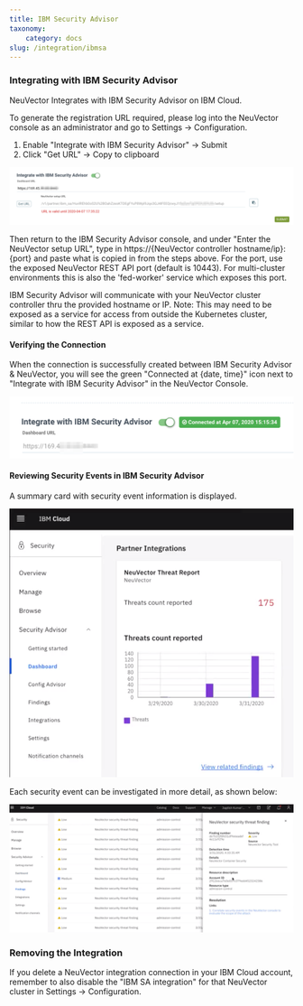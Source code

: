 ```yaml
---
title: IBM Security Advisor
taxonomy:
    category: docs
slug: /integration/ibmsa
---
```


### Integrating with IBM Security Advisor

NeuVector Integrates with IBM Security Advisor on IBM Cloud.

To generate the registration URL required, please log into the NeuVector console as an administrator and go to Settings -> Configuration.

1. Enable "Integrate with IBM Security Advisor" -> Submit
2. Click "Get URL" -> Copy to clipboard

![ibmconfigure](ibmsa_config_new.png)

Then return to the IBM Security Advisor console, and under "Enter the NeuVector setup URL", type in https://\{NeuVector controller hostname/ip\}:\{port\} and paste what is copied in from the steps above. For the port, use the exposed NeuVector REST API port (default is 10443). For multi-cluster environments this is also the 'fed-worker' service which exposes this port.

IBM Security Advisor will communicate with your NeuVector cluster controller thru the provided hostname or IP. Note: This may need to be exposed as a service for access from outside the Kubernetes cluster, similar to how the REST API is exposed as a service.

#### Verifying the Connection

When the connection is successfully created between IBM Security Advisor & NeuVector, you will see the green "Connected at \{date, time\}" icon next to "Integrate with IBM Security Advisor" in the NeuVector Console.

![connected](ibmsa_connected.png)

#### Reviewing Security Events in IBM Security Advisor

A summary card with security event information is displayed.

![threats](ibm_sa_threat_summary.png)

Each security event can be investigated in more detail, as shown below:

![findings](ibm_sa_findings.png)

### Removing the Integration
If you delete a NeuVector integration connection in your IBM Cloud account, remember to also disable the "IBM SA integration" for that NeuVector cluster in Settings -> Configuration.
